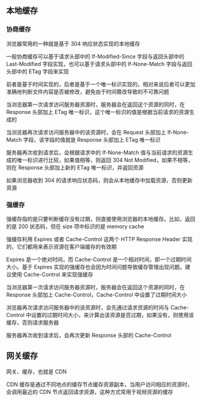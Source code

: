 ## 本地缓存
### 协商缓存
浏览器常用的一种就是基于 304 响应状态实现的本地缓存

一般协商缓存可以基于请求头部中的 If-Modified-Since 字段与返回头部中的 Last-Modified 字段实现，也可以基于请求头部中的 If-None-Match 字段与返回头部中的 ETag 字段来实现

前者是基于时间实现的，后者是基于一个唯一标识实现的，相对来说后者可以更加准确地判断文件内容是否被修改，避免由于时间篡改导致的不可靠问题

当浏览器第一次请求访问服务器资源时，服务器会在返回这个资源的同时，在 Response 头部加上 ETag 唯一标识，这个唯一标识的值是根据当前请求的资源生成的

当浏览器再次请求访问服务器中的该资源时，会在 Request 头部加上 If-None-Match 字段，该字段的值就是 Response 头部加上 ETag 唯一标识

服务器再次收到请求后，会根据请求中的 If-None-Match 值与当前请求的资源生成的唯一标识进行比较，如果值相等，则返回 304 Not Modified，如果不相等，则在 Response 头部加上新的 ETag 唯一标识，并返回资源

如果浏览器收到 304 的请求响应状态码，则会从本地缓存中加载资源，否则更新资源

### 强缓存
强缓存指的是只要判断缓存没有过期，则直接使用浏览器的本地缓存。比如，返回的是 200 状态码，但在 size 项中标识的是 memory cache

强缓存利用 Expires 或者 Cache-Control 这两个 HTTP Response Header 实现的，它们都用来表示资源在客户端缓存的有效期

Expires 是一个绝对时间，而 Cache-Control 是一个相对时间，即一个过期时间大小。基于 Expires 实现的强缓存也会因为时间问题导致缓存管理出现问题。建议使用 Cache-Control 来实现强缓存

当浏览器第一次请求访问服务器资源时，服务器会在返回这个资源的同时，在 Response 头部加上 Cache-Control，Cache-Control 中设置了过期时间大小

浏览器再次请求访问服务器中的该资源时，会先通过请求资源的时间与 Cache-Control 中设置的过期时间大小，来计算出该资源是否过期，如果没有，则使用该缓存，否则请求服务器

服务器再次收到请求后，会再次更新 Response 头部的 Cache-Control


## 网关缓存
网关、缓存，也就是 CDN

CDN 缓存是通过不同地点的缓存节点缓存资源副本，当用户访问相应的资源时，会调用最近的 CDN 节点返回请求资源，这种方式常用于视频资源的缓存
